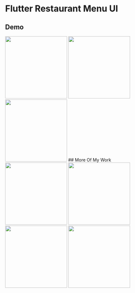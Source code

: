 # Flutter Restaurant Menu UI

## Demo
<img src="https://github.com/jeerayuthleeseesuwan/flutter-restaurant-menu-ui/blob/main/flutter-restaurant-menu-ui-gif.gif" width="200"/>
<img src="https://github.com/jeerayuthleeseesuwan/flutter-restaurant-menu-ui/blob/main/flutter-restaurant-menu-ui-gif2.gif" width="200"/>
<img src="https://user-images.githubusercontent.com/58215046/212097079-cf352e1b-914d-4ef2-a282-db1f7a6abbe8.gif" width="200"/>
## More Of My Work
<img src="https://user-images.githubusercontent.com/58215046/212096933-de80474f-d3e1-44b4-985e-096cdfbd8578.gif" width="200"/> 
<img src="https://user-images.githubusercontent.com/58215046/212097079-cf352e1b-914d-4ef2-a282-db1f7a6abbe8.gif" width="200"/>
<img src="https://user-images.githubusercontent.com/58215046/212097113-9df9b3f7-f639-4d12-826b-a8da1a79d64d.gif" width="200"/>
<img src="https://user-images.githubusercontent.com/58215046/212097142-1653d43d-7581-4847-b5cc-7fa0031abd5b.gif" width="200"/>




